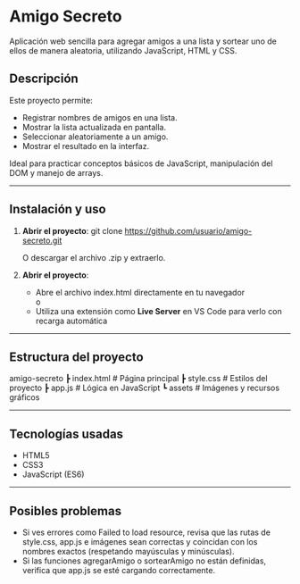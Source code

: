 #  Amigo Secreto

Aplicación web sencilla para agregar amigos a una lista y sortear uno de ellos de manera aleatoria, utilizando JavaScript, HTML y CSS.

##  Descripción

Este proyecto permite:
- Registrar nombres de amigos en una lista.
- Mostrar la lista actualizada en pantalla.
- Seleccionar aleatoriamente a un amigo.
- Mostrar el resultado en la interfaz.

Ideal para practicar conceptos básicos de JavaScript, manipulación del DOM y manejo de arrays.

---

##  Instalación y uso

1. **Abrir el proyecto**:
   git clone https://github.com/usuario/amigo-secreto.git

   O descargar el archivo .zip y extraerlo.

2. **Abrir el proyecto**:
   - Abre el archivo index.html directamente en tu navegador  
     o  
   - Utiliza una extensión como **Live Server** en VS Code para verlo con recarga automática

---

##  Estructura del proyecto

 amigo-secreto
 ┣  index.html        # Página principal
 ┣  style.css         # Estilos del proyecto
 ┣  app.js            # Lógica en JavaScript
 ┗  assets            # Imágenes y recursos gráficos


---

##  Tecnologías usadas
- HTML5
- CSS3
- JavaScript (ES6)

---

## Posibles problemas
- Si ves errores como Failed to load resource, revisa que las rutas de style.css, app.js e imágenes sean correctas y coincidan con los nombres exactos (respetando mayúsculas y minúsculas).
- Si las funciones agregarAmigo o sortearAmigo no están definidas, verifica que app.js se esté cargando correctamente.

